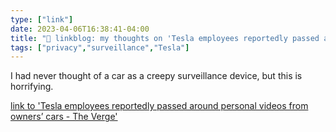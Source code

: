 ```yaml
---
type: ["link"]
date: 2023-04-06T16:38:41-04:00
title: "🔗 linkblog: my thoughts on 'Tesla employees reportedly passed around personal videos from owners’ cars - The Verge'"
tags: ["privacy","surveillance","Tesla"]
---
```

I had never thought of a car as a creepy surveillance device, but this is horrifying.  
 

[link to 'Tesla employees reportedly passed around personal videos from owners’ cars - The Verge'](https://www.theverge.com/2023/4/6/23672760/tesla-employees-share-vehicle-recordings-privacy)
